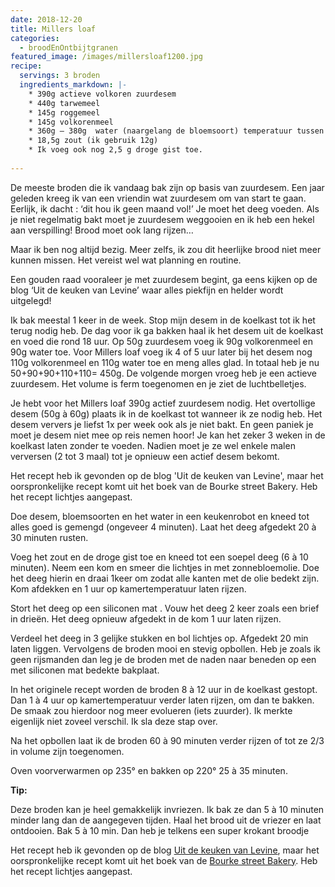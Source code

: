 ```yaml
---
date: 2018-12-20
title: Millers loaf
categories:
  - broodEnOntbijtgranen
featured_image: /images/millersloaf1200.jpg
recipe:
  servings: 3 broden
  ingredients_markdown: |-
    * 390g actieve volkoren zuurdesem
    * 440g tarwemeel    * 145g roggemeel    * 145g volkorenmeel    * 360g – 380g  water (naargelang de bloemsoort) temperatuur tussen de 20° en 25°    * 18,5g zout (ik gebruik 12g)    * Ik voeg ook nog 2,5 g droge gist toe.   
---
```

De meeste broden die ik vandaag bak zijn op basis van zuurdesem.Een jaar geleden kreeg ik van een vriendin wat zuurdesem om van start te gaan.Eerlijk, ik dacht : ‘dit hou ik geen maand vol!’Je moet het deeg voeden. Als je niet regelmatig bakt moet je zuurdesem weggooien en ik heb een hekel aan verspilling! Brood moet ook lang rijzen…Maar ik ben nog altijd bezig. Meer zelfs, ik zou dit heerlijke brood niet meer kunnen missen.Het vereist wel wat planning en routine.Een gouden raad vooraleer je met zuurdesem begint, ga eens kijken op de blog ‘Uit de keuken van Levine’ waar alles piekfijn en helder wordt uitgelegd!Ik bak meestal 1 keer in de week. Stop mijn desem in de koelkast tot ik het terug nodig heb. De dag voor ik ga bakken haal ik het desem uit de koelkast en voed die rond 18 uur. Op 50g zuurdesem voeg ik  90g volkorenmeel en 90g water toe.Voor Millers loaf voeg ik 4 of 5 uur later bij het desem nog 110g volkorenmeel en 110g water toe en meng alles glad.In totaal heb je nu 50+90+90+110+110= 450g.De volgende morgen vroeg heb je een actieve zuurdesem. Het volume is ferm toegenomen en je ziet de luchtbelletjes.Je hebt voor het Millers loaf 390g actief zuurdesem nodig. Het overtollige desem (50g à 60g) plaats ik in de koelkast tot wanneer ik ze nodig heb.Het desem ververs je liefst 1x per week ook als je niet bakt.En geen paniek je moet je desem niet mee op reis nemen hoor!Je kan het zeker 3 weken in de koelkast laten zonder te voeden. Nadien moet je ze wel enkele malen verversen (2 tot 3 maal) tot je opnieuw een actief desem bekomt.Het recept  heb ik gevonden op de blog 'Uit de keuken van Levine', maar het oorspronkelijke recept komt uit het boek van de Bourke street Bakery.Heb het recept lichtjes aangepast.

<!--more-->

Doe desem, bloemsoorten en het water in een keukenrobot en kneed tot alles goed is gemengd (ongeveer 4 minuten).Laat het deeg afgedekt 20 à 30 minuten rusten.Voeg het zout en de droge gist toe en kneed tot een soepel deeg (6 à 10 minuten).Neem een kom en smeer die lichtjes in met zonnebloemolie. Doe het deeg hierin en draai 1keer om zodat alle kanten met de olie bedekt zijn.Kom afdekken en 1 uur op kamertemperatuur laten rijzen.Stort het deeg op een siliconen mat . Vouw het deeg 2 keer zoals een brief in drieën. Het deeg opnieuw afgedekt in de kom 1 uur laten rijzen.Verdeel het deeg in 3 gelijke stukken en bol lichtjes op. Afgedekt 20 min laten liggen.Vervolgens de broden mooi en stevig opbollen.Heb je zoals ik geen rijsmanden dan leg je de broden met de naden naar beneden op een met siliconen mat bedekte bakplaat. In het originele recept worden de broden 8 à 12 uur in de koelkast gestopt. Dan 1 à 4 uur op kamertemperatuur verder laten rijzen, om dan te bakken. De smaak zou hierdoor nog meer evolueren (iets zuurder). Ik merkte eigenlijk niet zoveel verschil.
Ik sla deze stap over. Na het opbollen laat ik de broden 60 à 90 minuten verder rijzen of tot ze 2/3 in volume zijn toegenomen.Oven voorverwarmen op 235° en bakken op 220° 25 à 35 minuten.

<b>Tip: </b>

Deze broden kan je heel gemakkelijk invriezen. Ik bak ze dan 5 à 10 minuten minder lang dan de aangegeven tijden.Haal het brood uit de vriezer en laat ontdooien.Bak 5 à 10 min. Dan heb je telkens een super krokant broodjeHet recept  heb ik gevonden op de blog [Uit de keuken van Levine](https://uitdekeukenvanarden.blogspot.com/2012/04/hoe-maak-je-zuurdesem.html), maar het oorspronkelijke recept komt uit het boek van de [Bourke street Bakery](https://bourkestreetbakery.com.au).Heb het recept lichtjes aangepast.




